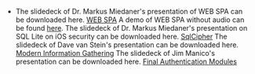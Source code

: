   - The slidedeck of Dr. Markus Miedaner's presentation of WEB SPA can
    be downloaded here. [WEB
    SPA](Media:OWASP_Presentation_WEB_SPA.pdf "wikilink")
    A demo of WEB SPA without audio can be found
    [here](https://dl.dropbox.com/u/10872759/WebSpaPadClientDemo.mov).
    The slidedeck of Dr. Markus Miedaner's presentation on SQL Lite on
    iOS security can be downloaded here.
    [SqlCipher](Media:OWASP_ChapterMeeting_SqlCipher-2012.pdf "wikilink")
    The slidedeck of Dave van Stein's presentation can be downloaded
    here. [Modern Information
    Gathering](Media:OWASP-Modern_Information_Gathering.pdf "wikilink")
    The slidedeck of Jim Manico's presentation can be downloaded here.
    [Final Authentication
    Modules](Media:Final_-_Authentication_Module_v3.1.pdf "wikilink")